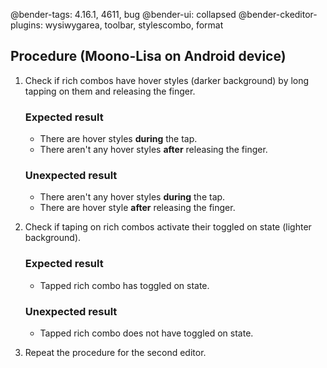 @bender-tags: 4.16.1, 4611, bug
@bender-ui: collapsed
@bender-ckeditor-plugins: wysiwygarea, toolbar, stylescombo, format

## Procedure (Moono-Lisa on Android device)

1. Check if rich combos have hover styles (darker background) by long tapping on them and releasing the finger.

	### Expected result

	* There are hover styles **during** the tap.
	* There aren't any hover styles **after** releasing the finger.

	### Unexpected result

	* There aren't any hover styles **during** the tap.
	* There are hover style **after** releasing the finger.

2. Check if taping on rich combos activate their toggled on state (lighter background).

	### Expected result

	* Tapped rich combo has toggled on state.

	### Unexpected result

	* Tapped rich combo does not have toggled on state.

3. Repeat the procedure for the second editor.
